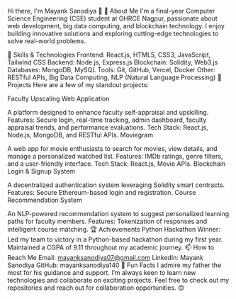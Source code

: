 Hi there, I'm Mayank Sanodiya 👋
🚀 About Me
I'm a final-year Computer Science Engineering (CSE) student at GHRCE Nagpur, passionate about web development, big data computing, and blockchain technology. I enjoy building innovative solutions and exploring cutting-edge technologies to solve real-world problems.

💼 Skills & Technologies
Frontend: React.js, HTML5, CSS3, JavaScript, Tailwind CSS
Backend: Node.js, Express.js
Blockchain: Solidity, Web3.js
Databases: MongoDB, MySQL
Tools: Git, GitHub, Vercel, Docker
Other: RESTful APIs, Big Data Computing, NLP (Natural Language Processing)
🌟 Projects
Here are a few of my standout projects:

Faculty Upscaling Web Application

A platform designed to enhance faculty self-appraisal and upskilling.
Features: Secure login, real-time tracking, admin dashboard, faculty appraisal trends, and performance evaluations.
Tech Stack: React.js, Node.js, MongoDB, and RESTful APIs.
Moviegram

A web app for movie enthusiasts to search for movies, view details, and manage a personalized watched list.
Features: IMDb ratings, genre filters, and a user-friendly interface.
Tech Stack: React.js, Movie APIs.
Blockchain Login & Signup System

A decentralized authentication system leveraging Solidity smart contracts.
Features: Secure Ethereum-based login and registration.
Course Recommendation System

An NLP-powered recommendation system to suggest personalized learning paths for faculty members.
Features: Tokenization of responses and intelligent course matching.
🏆 Achievements
Python Hackathon Winner: Led my team to victory in a Python-based hackathon during my first year.
Maintained a CGPA of 9.11 throughout my academic journey.
📫 How to Reach Me
Email: mayanksanodiya07@gmail.com
LinkedIn: Mayank Sanodiya
GitHub: mayanksanodiya140
🌱 Fun Facts
I admire my father the most for his guidance and support.
I’m always keen to learn new technologies and collaborate on exciting projects.
Feel free to check out my repositories and reach out for collaboration opportunities. 😊
